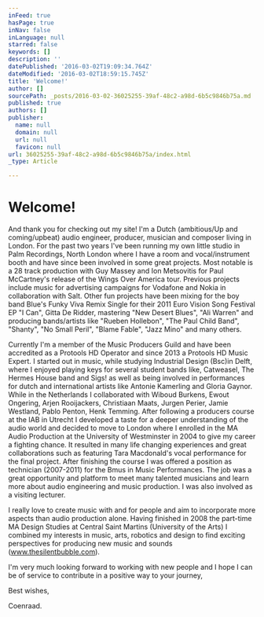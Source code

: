 ```yaml
---
inFeed: true
hasPage: true
inNav: false
inLanguage: null
starred: false
keywords: []
description: ''
datePublished: '2016-03-02T19:09:34.764Z'
dateModified: '2016-03-02T18:59:15.745Z'
title: 'Welcome!'
author: []
sourcePath: _posts/2016-03-02-36025255-39af-48c2-a98d-6b5c9846b75a.md
published: true
authors: []
publisher:
  name: null
  domain: null
  url: null
  favicon: null
url: 36025255-39af-48c2-a98d-6b5c9846b75a/index.html
_type: Article

---
```

# Welcome!

And thank you for checking out my site! I'm a Dutch (ambitious/Up and coming/upbeat) audio engineer, producer, musician and composer living in London. For the past two years I've been running my own little studio in Palm Recordings, North London where I have a room and vocal/instrument booth and have since been involved in some great projects. Most notable is a 28 track production with Guy Massey and Ion Metsovitis for Paul McCartney's release of the Wings Over America tour. Previous projects include music for advertising campaigns for Vodafone and Nokia in collaboration with Salt. Other fun projects have been mixing for the boy band Blue's Funky Viva Remix Single for their 2011 Euro Vision Song Festival EP "I Can", Gitta De Ridder, mastering "New Desert Blues", "Ali Warren" and producing bands/artists like "Rueben Hollebon", "The Paul Child Band", "Shanty", "No Small Peril", "Blame Fable", "Jazz Mino" and many others.

Currently I'm a member of the Music Producers Guild and have been accredited as a Protools HD Operator and since 2013 a Protools HD Music Expert. I started out in music, while studying Industrial Design (Bsc)in Delft, where I enjoyed playing keys for several student bands like, Catweasel, The Hermes House band and Sigs! as well as being involved in performances for dutch and international artists like Antonie Kamerling and Gloria Gaynor. While in the Netherlands I collaborated with Wiboud Burkens, Ewout Ongering, Arjen Rooijackers, Christiaan Maats, Jurgen Perier, Jamie Westland, Pablo Penton, Henk Temming. After following a producers course at the IAB in Utrecht I developed a taste for a deeper understanding of the audio world and decided to move to London where I enrolled in the MA Audio Production at the University of Westminster in 2004 to give my career a fighting chance. It resulted in many life changing experiences and great collaborations such as featuring Tara Macdonald's vocal performance for the final project. After finishing the course I was offered a position as technician (2007-2011) for the Bmus in Music Performances. The job was a great opportunity and platform to meet many talented musicians and learn more about audio engineering and music production. I was also involved as a visiting lecturer.

I really love to create music with and for people and aim to incorporate more aspects than audio production alone. Having finished in 2008 the part-time MA Design Studies at Central Saint Martins (University of the Arts) I combined my interests in music, arts, robotics and design to find exciting perspectives for producing new music and sounds (www.thesilentbubble.com).

I'm very much looking forward to working with new people and I hope I can be of service to contribute in a positive way to your journey,

Best wishes, 

[][0][][1][][2][][3][][4][][5]

Coenraad.

[0]: http://salt.tv/
[1]: http://www.fvpglobal.com/
[2]: http://www.antoniekamerling.nl/
[3]: http://www.wiboud.com/
[4]: http://www.taramcdonald.tv/public/
[5]: http://www.thesilentbubble.com/